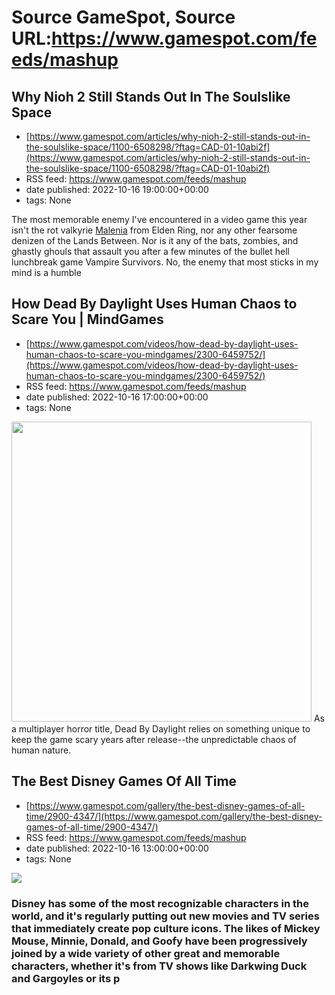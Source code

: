 # Source GameSpot, Source URL:https://www.gamespot.com/feeds/mashup

## Why Nioh 2 Still Stands Out In The Soulslike Space
 - [https://www.gamespot.com/articles/why-nioh-2-still-stands-out-in-the-soulslike-space/1100-6508298/?ftag=CAD-01-10abi2f](https://www.gamespot.com/articles/why-nioh-2-still-stands-out-in-the-soulslike-space/1100-6508298/?ftag=CAD-01-10abi2f)
 - RSS feed: https://www.gamespot.com/feeds/mashup
 - date published: 2022-10-16 19:00:00+00:00
 - tags: None

<p dir="ltr">The most memorable enemy I've encountered in a video game this year isn't the rot valkyrie <a href="https://www.gamespot.com/articles/elden-ring-malenia-boss-battle-guide-how-to-beat-malenia/1100-6501635/">Malenia</a> from Elden Ring, nor any other fearsome denizen of the Lands Between. Nor is it any of the bats, zombies, and ghastly ghouls that assault you after a few minutes of the bullet hell lunchbreak game Vampire Survivors. No, the enemy that most sticks in my mind is a humble

## How Dead By Daylight Uses Human Chaos to Scare You | MindGames
 - [https://www.gamespot.com/videos/how-dead-by-daylight-uses-human-chaos-to-scare-you-mindgames/2300-6459752/](https://www.gamespot.com/videos/how-dead-by-daylight-uses-human-chaos-to-scare-you-mindgames/2300-6459752/)
 - RSS feed: https://www.gamespot.com/feeds/mashup
 - date published: 2022-10-16 17:00:00+00:00
 - tags: None

<img height="480" src="https://www.gamespot.com/a/uploads/square_medium/1594/15941173/4049296-mindgames_dbd_thumbnail_v2_site.jpg" width="480" /> As a multiplayer horror title, Dead By Daylight relies on something unique to keep the game scary years after release--the unpredictable chaos of human nature.

## The Best Disney Games Of All Time
 - [https://www.gamespot.com/gallery/the-best-disney-games-of-all-time/2900-4347/](https://www.gamespot.com/gallery/the-best-disney-games-of-all-time/2900-4347/)
 - RSS feed: https://www.gamespot.com/feeds/mashup
 - date published: 2022-10-16 13:00:00+00:00
 - tags: None

<p><img src="https://www.gamespot.com/a/uploads/scale_large/1601/16018044/4039814-quackshot-2.jpg" /><br /><h3><p dir="ltr">Disney has some of the most recognizable characters in the world, and it's regularly putting out new movies and TV series that immediately create pop culture icons. The likes of Mickey Mouse, Minnie, Donald, and Goofy have been progressively joined by a wide variety of other great and memorable characters, whether it's from TV shows like Darkwing Duck and Gargoyles or its p
